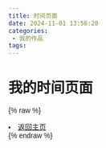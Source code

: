 ```yaml
---
title: 时间页面
date: 2024-11-01 13:56:20
categories:
 - 我的作品
tags:
---
```


# 我的时间页面

{% raw %}
<!DOCTYPE html>
<html>

<head>
  <style>
    body {
      font-family: Arial, sans-serif;
    }
  </style>
</head>

<body>
  <p id="timeDisplay"></p>

  <script>
    function printTimeWithLeadingZero() {
      const weekdays = ["星期日", "星期一", "星期二", "星期三", "星期四", "星期五", "星期六"];
      const now = new Date();
      const year = now.getFullYear();
      const month = now.getMonth() + 1;
      const day = now.getDate();
      const hour = now.getHours();
      const minute = now.getMinutes();
      const second = now.getSeconds();
      const weekday = weekdays[now.getDay()];
      const timeString = weekday + " " + year + "年" + month + "月" + day + "日 " + (hour < 10? "0" : "") + hour + ":" + (minute < 10? "0" : "") + minute + ":" + (second < 10? "0" : "") + second;
      return timeString;
    }

    setInterval(() => {
      document.getElementById('timeDisplay').textContent = printTimeWithLeadingZero();
    }, 1000);
  </script>
  <li><a href="/2024/09/23/我的作品/我的作品/">返回主页</a></li>
</body>

</html>
{% endraw %}
